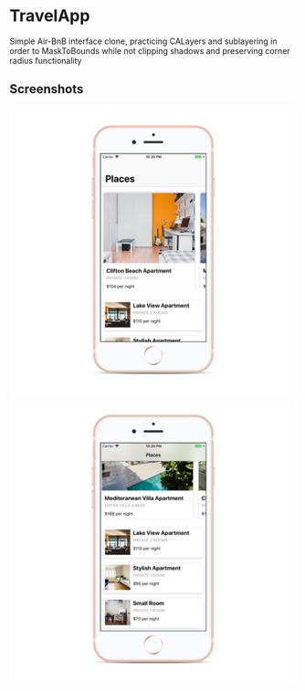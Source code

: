 # TravelApp
Simple Air-BnB interface clone, practicing CALayers and sublayering in order to MaskToBounds while not clipping shadows and preserving corner radius functionality

## Screenshots

![alt-text](https://github.com/superturboryan/TravelApp/blob/master/TravelApp/Screenshots/Simulator%20Screen%20Shot%20-%20iPhone%208%20-%202019-03-10%20at%2022.20.27_iphone8gold_portrait.png "Featured places")
![alt-text](https://github.com/superturboryan/TravelApp/blob/master/TravelApp/Screenshots/Simulator%20Screen%20Shot%20-%20iPhone%208%20-%202019-03-10%20at%2022.20.43_iphone8gold_portrait.png "Recommended places")
